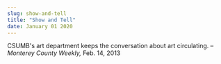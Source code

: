 ```yaml
---
slug: show-and-tell
title: "Show and Tell"
date: January 01 2020
---
```


 
<p>
  CSUMB's art department keeps the conversation about art circulating. –
  <em>Monterey County Weekly,</em> Feb. 14, 2013
</p>
 
